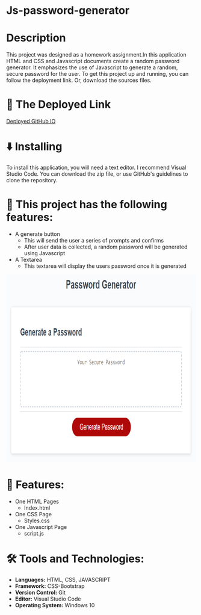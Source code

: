 # **Js-password-generator**

# Description
This project was designed as a homework assignment.In this application HTML and CSS and Javascript documents create a random password generator. It emphasizes the use of Javascript to generate a random, secure password for the user. To get this project up and running, you can follow the deployment link. Or, download the sources files.

# :link: The Deployed Link
[Deployed GitHub IO](https://shakofa.github.io/Js-password-generator/)

# :arrow_down: Installing
To install this application, you will need a text editor. I recommend Visual Studio Code. You can download the zip file, or use GitHub's guidelines to clone the repository.

# :memo: This project has the following features:
- A generate button
    - This will send the user a series of prompts and confirms
    - After user data is collected, a random password will be generated using Javascript
- A Textarea
    - This textarea will display the users password once it is generated

 <img src="03-javascript-homework-demo.png" height=500px width= 100% > 

# :open_file_folder: Features:
- One HTML Pages
   - Index.html
- One CSS Page
    - Styles.css
- One Javascript Page 
     - script.js

 # :hammer_and_wrench:  Tools and Technologies:
- **Languages:** HTML, CSS, JAVASCRIPT
- **Framework:** CSS-Bootstrap
- **Version Control:** Git
- **Editor:** Visual Studio Code
- **Operating System:** Windows 10  